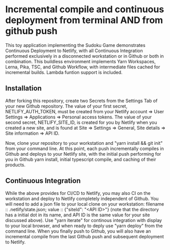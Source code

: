 # Incremental compile and continuous deployment from terminal AND from github push

This toy application implementing the Sudoku Game demonstrates Continuous Deployment to Netlify, with all Continuous Integration performed exclusively in a disconnected workstation or in Github or both in combination. This buildless environment implements Yarn Workspaces, Lerna, Pika, TSC, and Github Workflow, with intermediate files cached for incremental builds. Lambda funtion support is included.

## Installation

After forking this repository, create two Secrets from the Settings Tab of your new Github repository. The value of your first secret, NETLIFY_AUTH_TOKEN, must be created from your Netlify account => User Settings => Applications => Personal access tokens. The value of your second secret, NETLIFY_SITE_ID, is created for you by Netlify when you created a new site, and is found at Site => Settings => General, Site details => Site information => API ID.

Now, clone your repository to your workstation and "yarn install && git init" from your command line. At this point, each push incrementally compiles in Github and deploys to your Netlify site, with the initial push performing for you in Github yarn install, initial typescript compile, and caching of their products.

## Continuous Integration

While the above provides for CI/CD to Netlify, you may also CI on the workstation and deploy to Netlify completely independent of Github. You will need to add a json file to your local clone on your workstation: filename :: .netlify/state.json; value :: {"siteId": "&lt;API ID&gt;"} (note that the directory has a initial dot in its name, and API ID is the same value for your site discussed above). Use "yarn iterate" for continous integration with display to your local browser, and when ready to deply use "yarn deploy" from the command line. When you finally push to Github, you will also have an incremental compile from the last Github push and subsequent deployment to Netlify.
